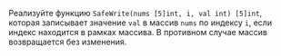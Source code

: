 
Реализуйте функцию `SafeWrite(nums [5]int, i, val int) [5]int`, которая записывает значение `val` в массив `nums` по индексу `i`, если индекс находится в рамках массива. В противном случае массив возвращается без изменения.
